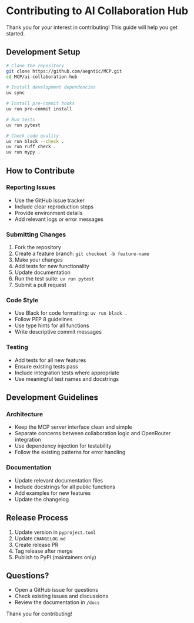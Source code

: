 # Contributing to AI Collaboration Hub

Thank you for your interest in contributing! This guide will help you get started.

## Development Setup

```bash
# Clone the repository
git clone https://github.com/aegntic/MCP.git
cd MCP/ai-collaboration-hub

# Install development dependencies
uv sync

# Install pre-commit hooks
uv run pre-commit install

# Run tests
uv run pytest

# Check code quality
uv run black --check .
uv run ruff check .
uv run mypy .
```

## How to Contribute

### Reporting Issues
- Use the GitHub issue tracker
- Include clear reproduction steps
- Provide environment details
- Add relevant logs or error messages

### Submitting Changes
1. Fork the repository
2. Create a feature branch: `git checkout -b feature-name`
3. Make your changes
4. Add tests for new functionality
5. Update documentation
6. Run the test suite: `uv run pytest`
7. Submit a pull request

### Code Style
- Use Black for code formatting: `uv run black .`
- Follow PEP 8 guidelines
- Use type hints for all functions
- Write descriptive commit messages

### Testing
- Add tests for all new features
- Ensure existing tests pass
- Include integration tests where appropriate
- Use meaningful test names and docstrings

## Development Guidelines

### Architecture
- Keep the MCP server interface clean and simple
- Separate concerns between collaboration logic and OpenRouter integration
- Use dependency injection for testability
- Follow the existing patterns for error handling

### Documentation
- Update relevant documentation files
- Include docstrings for all public functions
- Add examples for new features
- Update the changelog

## Release Process

1. Update version in `pyproject.toml`
2. Update `CHANGELOG.md`
3. Create release PR
4. Tag release after merge
5. Publish to PyPI (maintainers only)

## Questions?

- Open a GitHub issue for questions
- Check existing issues and discussions
- Review the documentation in `/docs`

Thank you for contributing!